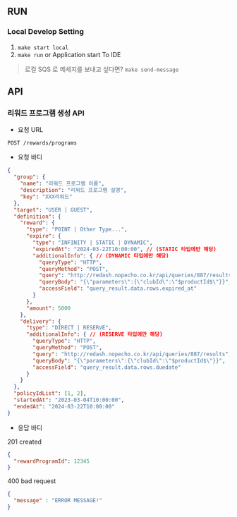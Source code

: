 ## RUN

### Local Develop Setting

1. `make start local`
2. `make run`  or  Application start To IDE

> 로컬 SQS 로 메세지를 보내고 싶다면?
> `make send-message`

## API

### 리워드 프로그램 생성 API

* 요청 URL
```shell
POST /rewards/programs
```
* 요청 바디
```json
{
  "group": {
    "name": "리워드 프로그램 이름",
    "description": "리워드 프로그램 설명",
    "key": "XXX리워드"
  },
  "target": "USER | GUEST",
  "definition": {
    "reward": {
      "type": "POINT | Other Type...",
      "expire": {
        "type": "INFINITY | STATIC | DYNAMIC",
        "expiredAt": "2024-03-22T10:00:00", // (STATIC 타입에만 해당)
        "additionalInfo": { // (DYNAMIC 타입에만 해당)
          "queryType": "HTTP",
          "queryMethod": "POST",
          "query": "http://redash.nopecho.co.kr/api/queries/887/results",
          "queryBody": "{\"parameters\":{\"clubId\":\"$productId$\"}}",
          "accessField": "query_result.data.rows.expired_at"
        }
      },
      "amount": 5000
    },
    "delivery": {
      "type": "DIRECT | RESERVE",
      "additionalInfo": { // (RESERVE 타입에만 해당)
        "queryType": "HTTP",
        "queryMethod": "POST",
        "query": "http://redash.nopecho.co.kr/api/queries/887/results",
        "queryBody": "{\"parameters\":{\"clubId\":\"$productId$\"}}",
        "accessField": "query_result.data.rows.duedate"
      }
    }
  },
  "policyIdList": [1, 2],
  "startedAt": "2023-03-04T10:00:00",
  "endedAt": "2024-03-22T10:00:00"
}

```
* 응답 바디

201 created
```json
{
  "rewardProgramId": 12345
}

```

400 bad request
```json
{
  "message" : "ERROR MESSAGE!"
}
```